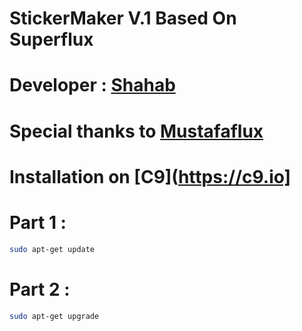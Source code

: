 # StickerMaker V.1 Based On Superflux 
# Developer : [Shahab](https://telegram.me/Shahabambesik)
# Special thanks to [Mustafaflux](https://telegram.me/MUSTAFAFLUX)

# Installation on [C9](https://c9.io]

# Part 1 :
```bash
sudo apt-get update
```
# Part 2 :
```bash
sudo apt-get upgrade
```
